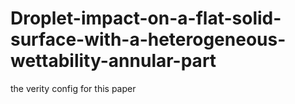 # Droplet-impact-on-a-flat-solid-surface-with-a-heterogeneous-wettability-annular-part
the verity config for this paper
